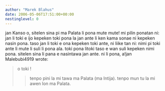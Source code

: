 ```yaml
---
author: "Marek Blahus"
date: 2006-05-06T17:51:00+00:00
nestinglevel: 0
---
```

jan Kanso o, sitelen sina pi ma Palata li pona mute mute! mi pilin ponatan ni: jan li toki e ijo kepeken toki pona la jan ante li ken kama sonae ni kepeken nasin pona. taso jan li toki e ona kepeken toki ante, ni liike tan ni: nimi pi toki ante li mute li suli li pona ala. toki pona litoki taso e wan suli kepeken nimi pona. sitelen sina li pana e nasintawa jan ante. ni li pona, a!jan Malebubi4919 wrote:

> o toki !
>> tenpo pini la mi tawa ma Palata (ma Intija).
> tenpo mun tu la mi awen lon ma Palata.